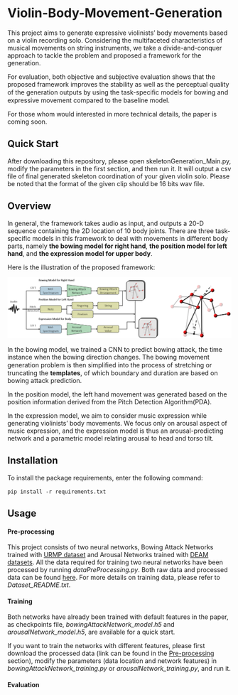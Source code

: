 # Violin-Body-Movement-Generation

This project aims to generate expressive violinists’ body movements based on a violin recording solo. Considering the multifaceted characteristics of musical movements on string instruments, we take a divide-and-conquer approach to tackle the problem and proposed a framework for the generation.

For evaluation, both objective and subjective evaluation shows that the proposed framework improves the stability as well as the perceptual quality of the generation outputs by using the task-speciﬁc models for bowing and expressive movement compared to the baseline model.

For those whom would interested in more technical details, the paper is coming soon.

## Quick Start

After downloading this repository, please open skeletonGeneration_Main.py, modify the parameters in the first section, and then run it. It will output a csv file of final generated skeleton coordination of your given violin solo. Please be noted that the format of the given clip should be 16 bits wav file.

## Overview

In general, the framework takes audio as input, and outputs a 20-D sequence containing the 2D location of 10 body joints. There are three task-specific models in this framework to deal with movements in different body parts, namely **the bowing model for right hand**, **the position model for left hand**, and **the expression model for upper body**.

Here is the illustration of the proposed framework:

![maps](./figures/Overview_GitHub_Ver1.png)

In the bowing model, we trained a CNN to predict bowing attack, the time instance when the bowing direction changes. The bowing movement generation problem is then simpliﬁed into the process of stretching or truncating the **templates**, of which boundary and duration are based on bowing attack prediction.

In the position model, the left hand movement was generated based on the position information derived from the Pitch Detection Algorithm(PDA).

In the expression model, we aim to consider music expression while generating violinists’ body movements. We focus only on arousal aspect of music expression, and the expression model is thus an arousal-predicting network and a parametric model relating arousal to head and torso tilt.

## Installation

To install the package requirements, enter the following command:

```
pip install -r requirements.txt
```

## Usage

#### Pre-processing

This project consists of two neural networks, Bowing Attack Networks trained with [URMP dataset](http://www2.ece.rochester.edu/projects/air/projects/URMP.html) and Arousal Networks trained with [DEAM datasets](http://cvml.unige.ch/databases/DEAM/). All the data required for training two neural networks have been processed by running *dataPreProcessing.py*. Both raw data and processed data can be found [here](https://drive.google.com/drive/folders/12JcY1ANmQFa7I_Cu8EMUWbIgJg0_lSz-?usp=sharing). For more details on training data, please refer to *Dataset_README.txt*. 

#### Training

Both networks have already been trained with default features in the paper, as checkpoints file, *bowingAttackNetwork_model.h5* and *arousalNetwork_model.h5*, are available for a quick start.

If you want to train the networks with different features, please first download the processed data (link can be found in the [Pre-processing](#pre-processing) section), modify the parameters (data location and network features) in *bowingAttackNetwork_training.py* or *arousalNetwork_training.py*, and run it.

#### Evaluation
